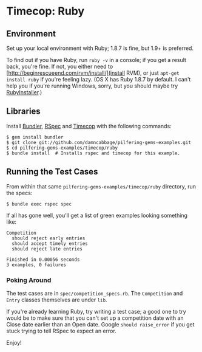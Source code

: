 # Timecop: Ruby

## Environment

Set up your local environment with Ruby; 1.8.7 is fine, but 1.9+ is preferred.

To find out if you have Ruby, run `ruby -v` in a console; if you get a result back, you're fine. If not, you either need to [http://beginrescueend.com/rvm/install/](install RVM), or just `apt-get install ruby` if you're feeling lazy. (OS X has Ruby 1.8.7 by default. I can't help you if you're running Windows, sorry, but you should maybe try [RubyInstaller](http://rubyinstaller.org/).)

## Libraries

Install [Bundler](http://gembundler.com), [RSpec](http://rspec.info) and [Timecop](https://github.com/jtrupiano/timecop) with the following commands:

```
$ gem install bundler
$ git clone git://github.com/damncabbage/pilfering-gems-examples.git
$ cd pilfering-gems-examples/timecop/ruby
$ bundle install  # Installs rspec and timecop for this example.
```

## Running the Test Cases

From within that same `pilfering-gems-examples/timecop/ruby` directory, run the specs:

```
$ bundle exec rspec spec
```

If all has gone well, you'll get a list of green examples looking something like:

```
Competition
  should reject early entries
  should accept timely entries
  should reject late entries

Finished in 0.00056 seconds
3 examples, 0 failures
```

### Poking Around

The test cases are in `spec/competition_specs.rb`. The `Competition` and `Entry` classes themselves are under `lib`.

If you're already learning Ruby, try writing a test case; a good one to try would be to make sure that you can't set up a competition date with an Close date earlier than an Open date. Google `should raise_error` if you get stuck trying to tell RSpec to expect an error.

Enjoy!
